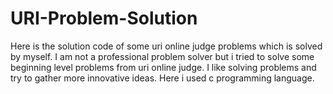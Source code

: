 # URI-Problem-Solution
Here is the solution code of some uri online judge problems which is solved by myself. I am not a professional problem solver but i tried to solve some beginning level problems from uri online judge. I like solving problems and try to gather more innovative ideas. Here i used c programming language.

